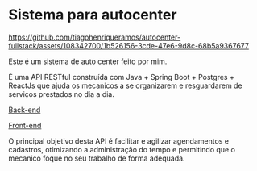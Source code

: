 # Sistema para autocenter

https://github.com/tiagohenriqueramos/autocenter-fullstack/assets/108342700/1b526156-3cde-47e6-9d8c-68b5a9367677

Este é um sistema de auto center feito por mim.

É uma API RESTful construída com Java + Spring Boot + Postgres + ReactJs que ajuda os mecanicos a se organizarem e resguardarem de serviços prestados no dia a dia.

[Back-end](https://github.com/tiagohenriqueramos/autocenter-fullstack/tree/main/back)

[Front-end](https://github.com/tiagohenriqueramos/autocenter-fullstack/tree/main/front)

O principal objetivo desta API é facilitar e agilizar agendamentos e cadastros, otimizando a administração do tempo e permitindo que o mecanico foque no seu trabalho de forma adequada.





